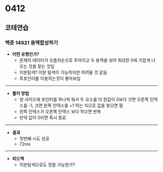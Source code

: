 # 0412

## 코테연습
### 백준 14921 용액합성하기
- **어떤 유형인가?**
    - 문제의 데이터가 오름차순으로 주어지고 두 용액을 섞어 최대한 0에 가깝게 나오는 것을 찾는 것임
    - 이분탐색? 이분 탐색이 가능하지만 어려울 것 같음
    - 투포인터를 이용하는것이 좋아보임   
---
- **풀이 방법**
    - 양 사이드에 포인터를 하나씩 둬서 두 요소를 더 한값이 0보다 크면 오른쪽 인덱스를 -1, 크면 왼쪽 인덱스를 +1 하는 식으로 값을 찾으면 됨
    - 왼쪽 인덱스가 오른쪽 인덱스 보다 작으면 반복
    - 만약 값이 0이면 즉시 종료
---
- **결과**
    - 첫번째 시도 성공
    - 72ms
---
- **피드백**
    - 이분탐색으로도 정말 가능한가?
